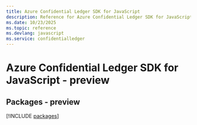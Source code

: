 ```yaml
---
title: Azure Confidential Ledger SDK for JavaScript
description: Reference for Azure Confidential Ledger SDK for JavaScript
ms.date: 10/23/2025
ms.topic: reference
ms.devlang: javascript
ms.service: confidentialledger
---
```

# Azure Confidential Ledger SDK for JavaScript - preview
## Packages - preview
[!INCLUDE [packages](confidential-ledger-index.md)]